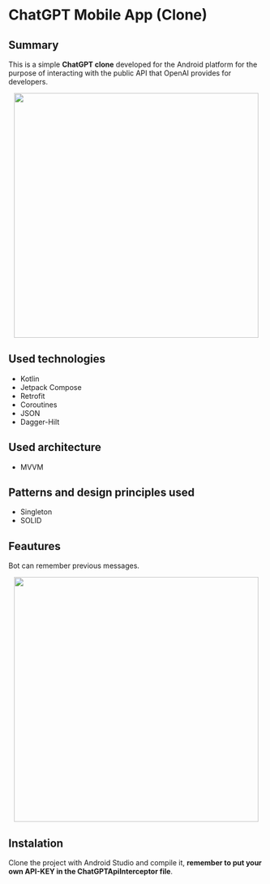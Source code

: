 # ChatGPT Mobile App (Clone)

## Summary 
This is a simple **ChatGPT clone** developed for the Android platform for the purpose of interacting with the public API that OpenAI provides for developers.

<div align="center">
  <img src="https://user-images.githubusercontent.com/83137365/230752618-78667101-1a03-4d3e-a94f-842ad79787fb.gif" height="482" style="display:block;">
</div>



## Used technologies
- Kotlin
- Jetpack Compose
- Retrofit
- Coroutines
- JSON
- Dagger-Hilt

## Used architecture
- MVVM

## Patterns and design principles used
- Singleton
- SOLID

## Feautures
Bot can remember previous messages.
<div align="center">
  <img src="https://user-images.githubusercontent.com/83137365/230752858-b2622837-7733-488b-81b5-27e1564edf75.gif" height="482" style="display:block;" >
</div>

## Instalation 
Clone the project with Android Studio and compile it, **remember to put your own API-KEY in the ChatGPTApiInterceptor file**.

